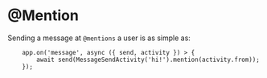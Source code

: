# @Mention


Sending a message at `@mentions` a user is as simple as:

```
    app.on('message', async ({ send, activity }) > {
        await send(MessageSendActivity('hi!').mention(activity.from));
    });
```